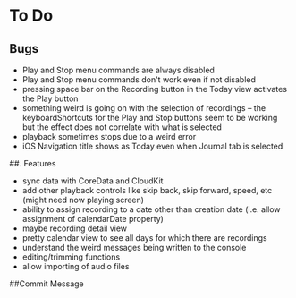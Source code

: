 #  To Do

##  Bugs

* Play and Stop menu commands are always disabled
* Play and Stop menu commands don't work even if not disabled
* pressing space bar on the Recording button in the Today view activates the Play button
* something weird is going on with the selection of recordings – the keyboardShortcuts for the Play and Stop buttons seem to be working but the effect does not correlate with what is selected
* playback sometimes stops due to a weird error
* iOS Navigation title shows as Today even when Journal tab is selected

##. Features

* sync data with CoreData and CloudKit
* add other playback controls like skip back, skip forward, speed, etc (might need now playing screen)
* ability to assign recording to a date other than creation date (i.e. allow assignment of calendarDate property)
* maybe recording detail view
* pretty calendar view to see all days for which there are recordings
* understand the weird messages being written to the console
* editing/trimming functions
* allow importing of audio files

##Commit Message

